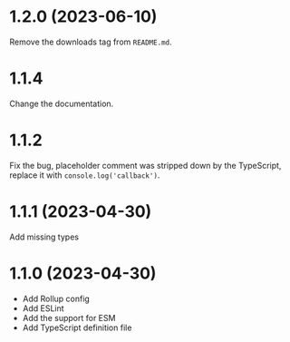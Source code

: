 # 1.2.0 (2023-06-10)

Remove the downloads tag from `README.md`.

# 1.1.4

Change the documentation.

# 1.1.2

Fix the bug, placeholder comment was stripped down by the TypeScript,
replace it with `console.log('callback')`.

# 1.1.1 (2023-04-30)

Add missing types

# 1.1.0 (2023-04-30)

- Add Rollup config
- Add ESLint
- Add the support for ESM
- Add TypeScript definition file
